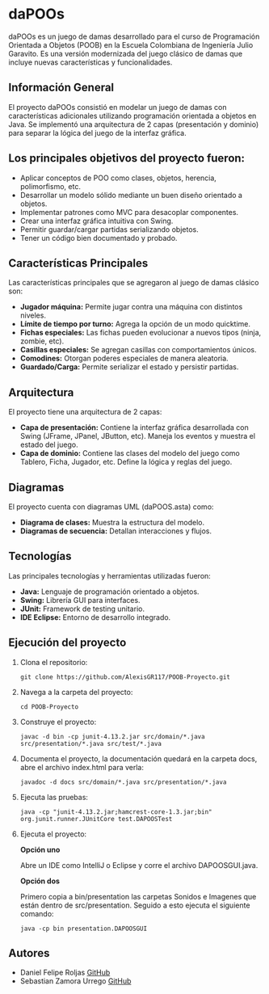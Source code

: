 # daPOOs

daPOOs es un juego de damas desarrollado para el curso de Programación Orientada a Objetos (POOB) en la Escuela Colombiana de Ingeniería Julio Garavito. Es una versión modernizada del juego clásico de damas que incluye nuevas características y funcionalidades.

## Información General

El proyecto daPOOs consistió en modelar un juego de damas con características adicionales utilizando programación orientada a objetos en Java. Se implementó una arquitectura de 2 capas (presentación y dominio) para separar la lógica del juego de la interfaz gráfica.

## Los principales objetivos del proyecto fueron:

* Aplicar conceptos de POO como clases, objetos, herencia, polimorfismo, etc.
* Desarrollar un modelo sólido mediante un buen diseño orientado a objetos.
* Implementar patrones como MVC para desacoplar componentes.
* Crear una interfaz gráfica intuitiva con Swing.
* Permitir guardar/cargar partidas serializando objetos.
* Tener un código bien documentado y probado.

## Características Principales

Las características principales que se agregaron al juego de damas clásico son:

* **Jugador máquina:** Permite jugar contra una máquina con distintos niveles.
* **Límite de tiempo por turno:** Agrega la opción de un modo quicktime.
* **Fichas especiales:** Las fichas pueden evolucionar a nuevos tipos (ninja, zombie, etc).
* **Casillas especiales:** Se agregan casillas con comportamientos únicos.
* **Comodines:** Otorgan poderes especiales de manera aleatoria.
* **Guardado/Carga:** Permite serializar el estado y persistir partidas.

## Arquitectura

El proyecto tiene una arquitectura de 2 capas:

* **Capa de presentación:** Contiene la interfaz gráfica desarrollada con Swing (JFrame, JPanel, JButton, etc). Maneja los eventos y muestra el estado del juego.
* **Capa de dominio:** Contiene las clases del modelo del juego como Tablero, Ficha, Jugador, etc. Define la lógica y reglas del juego.

## Diagramas

El proyecto cuenta con diagramas UML (daPOOS.asta) como:

* **Diagrama de clases:** Muestra la estructura del modelo.
* **Diagramas de secuencia:** Detallan interacciones y flujos. 

## Tecnologías

Las principales tecnologías y herramientas utilizadas fueron:

* **Java:** Lenguaje de programación orientado a objetos.
* **Swing:** Librería GUI para interfaces.
* **JUnit:** Framework de testing unitario.
* **IDE Eclipse:** Entorno de desarrollo integrado.

## Ejecución del proyecto

1. Clona el repositorio:
    ```
    git clone https://github.com/AlexisGR117/POOB-Proyecto.git
    ```
2. Navega a la carpeta del proyecto:
    ```
    cd POOB-Proyecto
    ```
3. Construye el proyecto:
    ```
    javac -d bin -cp junit-4.13.2.jar src/domain/*.java src/presentation/*.java src/test/*.java
    ```
4. Documenta el proyecto, la documentación quedará en la carpeta docs, abre el archivo index.html para verla:
    ```
    javadoc -d docs src/domain/*.java src/presentation/*.java
    ```
5. Ejecuta las pruebas:
    ```
    java -cp "junit-4.13.2.jar;hamcrest-core-1.3.jar;bin" org.junit.runner.JUnitCore test.DAPOOSTest
    ```

6. Ejecuta el proyecto:

    **Opción uno**
    
    Abre un IDE como IntelliJ o Eclipse y corre el archivo DAPOOSGUI.java.

   **Opción dos**

    Primero copia a bin/presentation las carpetas Sonidos e Imagenes que están dentro de src/presentation. Seguido a esto ejecuta el siguiente comando:
   
    ```
    java -cp bin presentation.DAPOOSGUI
    ```
   
## Autores

* Daniel Felipe Roljas [GitHub](https://github.com/Knight072)
* Sebastian Zamora Urrego [GitHub](https://github.com/SebZaUr)
